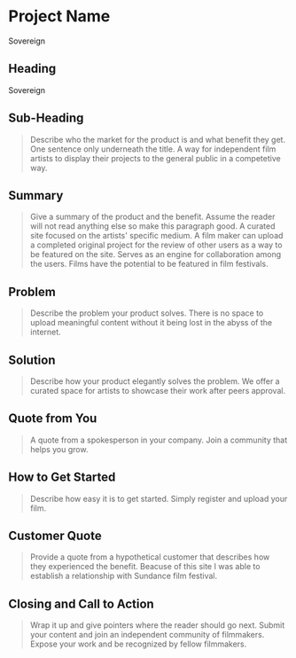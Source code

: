 # Project Name #
  Sovereign
  
## Heading ##
  Sovereign

## Sub-Heading ##
  > Describe who the market for the product is and what benefit they get. One sentence only underneath the title.
  A way for independent film artists to display their projects to the general public in a competetive way.

## Summary ##
  > Give a summary of the product and the benefit. Assume the reader will not read anything else so make this paragraph good.
  A curated site focused on the artists' specific medium.  A film maker can upload a completed original project for the review of other users as a way to be featured on the site.  Serves as an engine for collaboration among the users.  Films have the potential to be featured in film festivals.

## Problem ##
  > Describe the problem your product solves.
  There is no space to upload meaningful content without it being lost in the abyss of the internet.

## Solution ##
  > Describe how your product elegantly solves the problem.
  We offer a curated space for artists to showcase their work after peers approval.

## Quote from You ##
  > A quote from a spokesperson in your company.
  Join a community that helps you grow.

## How to Get Started ##
  > Describe how easy it is to get started.
  Simply register and upload your film.

## Customer Quote ##
  > Provide a quote from a hypothetical customer that describes how they experienced the benefit.
  Beacuse of this site I was able to establish a relationship with Sundance film festival.

## Closing and Call to Action ##
  > Wrap it up and give pointers where the reader should go next.
  Submit your content and join an independent community of filmmakers.  Expose your work and be recognized by fellow filmmakers.
